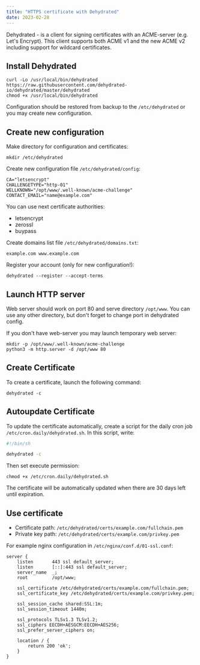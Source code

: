 ```yaml
---
title: "HTTPS certificate with Dehydrated"
date: 2023-02-28
---
```


Dehydrated - is a client for signing certificates with an ACME-server (e.g. Let's Encrypt). This client supports both ACME v1 and the new ACME v2 including support for wildcard certificates.

## Install Dehydrated

```
curl -Lo /usr/local/bin/dehydrated https://raw.githubusercontent.com/dehydrated-io/dehydrated/master/dehydrated
chmod +x /usr/local/bin/dehydrated
```

Configuration should be restored from backup to the `/etc/dehydrated` or you may create new configuration.

## Create new configuration

Make directory for configuration and certificates:

```
mkdir /etc/dehydrated
```

Create new configuration file `/etc/dehydrated/config`:

```
CA="letsencrypt"
CHALLENGETYPE="http-01"
WELLKNOWN="/opt/www/.well-known/acme-challenge"
CONTACT_EMAIL="name@example.com"
```

You can use next certificate authorities:

- letsencrypt
- zerossl
- buypass

Create domains list file `/etc/dehydrated/domains.txt`:

```
example.com www.example.com
```

Register your account (only for new configuration!):

```
dehydrated --register --accept-terms
```

## Launch HTTP server

Web server should work on port 80 and serve directory `/opt/www`. You can use any other directory, but don't forget to change port in dehydrated config.

If you don't have web-server you may launch temporary web server:

```
mkdir -p /opt/www/.well-known/acme-challenge
python3 -m http.server -d /opt/www 80
```

## Create Certificate

To create a certificate, launch the following command:

```
dehydrated -c
```

## Autoupdate Certificate

To update the certificate automatically, create a script for the daily cron job `/etc/cron.daily/dehydrated.sh`. In this script, write:

```sh
#!/bin/sh

dehydrated -c
```

Then set execute permission:

```
chmod +x /etc/cron.daily/dehydrated.sh
```

The certificate will be automatically updated when there are 30 days left until expiration.

## Use certificate

- Certificate path: `/etc/dehydrated/certs/example.com/fullchain.pem`
- Private key path: `/etc/dehydrated/certs/example.com/privkey.pem`

For example nginx configuration in `/etc/nginx/conf.d/01-ssl.conf`:

```
server {
    listen       443 ssl default_server;
    listen       [::]:443 ssl default_server;
    server_name  _;
    root         /opt/www;

    ssl_certificate /etc/dehydrated/certs/example.com/fullchain.pem;
    ssl_certificate_key /etc/dehydrated/certs/example.com/privkey.pem;

    ssl_session_cache shared:SSL:1m;
    ssl_session_timeout 1440m;

    ssl_protocols TLSv1.3 TLSv1.2;
    ssl_ciphers EECDH+AESGCM:EECDH+AES256;
    ssl_prefer_server_ciphers on;

    location / {
        return 200 'ok';
    }
}
```
